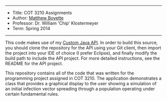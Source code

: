 *******************************************************************

* Title:     COT 3210 Assignments
* Author:    [Matthew Boyette](mailto:Dyndrilliac@gmail.com)
* Professor: Dr. William 'Chip' Klostermeyer
* Term:      Spring 2014

*******************************************************************

This code makes use of my [Custom Java API](https://github.com/Dyndrilliac/java-custom-api). In order to build this source, you should clone the repository for the API using your Git client, then import the project into your IDE of choice (I prefer Eclipse), and finally modify the build path to include the API project. For more detailed instructions, see the README for the API project.

This repository contains all of the code that was written for the programming project assigned in COT 3210. The application demonstrates a class that provides a graphical display to the user showing a simulation of an initial infection vector spreading through a population operating under certain fundamental rules.

